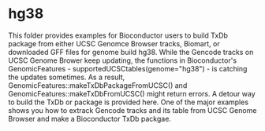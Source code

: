 # hg38

This folder provides examples for Bioconductor users to build TxDb package from either UCSC Genomce Browser tracks, Biomart, or downloaded GFF files for genome build hg38.  While the Gencode tracks on UCSC Genome Brower keep updating, the functions in Bioconductor's GenomicFeatures - supportedUCSCtables(genome="hg38") - is catching the updates sometimes. As a result, GenomicFeatures::makeTxDbPackageFromUCSC() and GenomicFeatures::makeTxDbFromUCSC() might return errors. A detour way to build the TxDb or package is provided here. One of the major examples shows you  how to extrack Gencode tracks and its table from UCSC Genome Browser and make a Bioconductor TxDb packgae.
